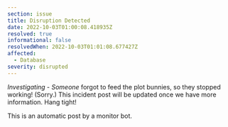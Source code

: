```yaml
---
section: issue
title: Disruption Detected
date: 2022-10-03T01:00:08.418935Z
resolved: true
informational: false
resolvedWhen: 2022-10-03T01:01:08.677427Z
affected:
  - Database
severity: disrupted
---
```

*Investigating* - _Someone_ forgot to feed the plot bunnies, so they stopped working! (Sorry.) This incident post will be updated once we have more information. Hang tight!

This is an automatic post by a monitor bot.
        